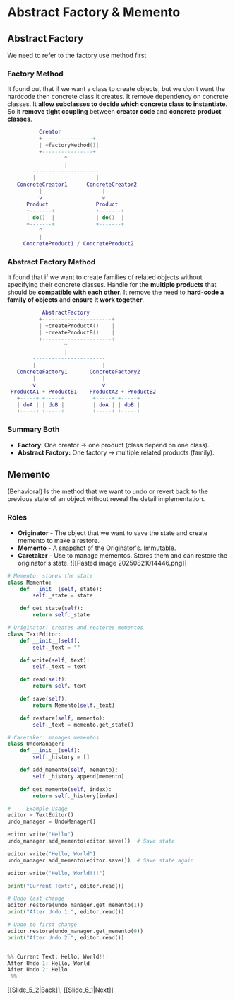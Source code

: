 # Abstract Factory & Memento
## Abstract Factory
We need to refer to the factory use method first
### Factory Method
It found out that if we want a class to create objects, but we don't want the hardcode then concrete class it creates.
It remove dependency on concrete classes. It **allow subclasses to decide which concrete class to instantiate**. So it **remove tight coupling** between **creator code** and **concrete product classes**.
```lua
          Creator
          +----------------+
          | +factoryMethod()|
          +----------------+
                  ^
                  |
        ---------------------
        |                   |
   ConcreteCreator1      ConcreteCreator2
          |                   |
          v                   v
      Product               Product
      +-------+             +-------+
      | do()  |             | do()  |
      +-------+             +-------+
          ^
          |
     ConcreteProduct1 / ConcreteProduct2
```
### Abstract Factory Method
It found that if we want to create families of related objects without specifying their concrete classes.
Handle for the **multiple products** that should be **compatible with each other**.
It remove the need to **hard-code a family of objects** and **ensure it work together**.
```lua
           AbstractFactory
          +----------------------+
          | +createProductA()    |
          | +createProductB()    |
          +----------------------+
                  ^
                  |
        -----------------------
        |                     |
   ConcreteFactory1       ConcreteFactory2
        |                     |
        v                     v
 ProductA1 + ProductB1    ProductA2 + ProductB2
   +-----+ +-----+         +-----+ +-----+
   | doA | | doB |         | doA | | doB |
   +-----+ +-----+         +-----+ +-----+
```
### Summary Both
- **Factory**: One creator -> one product (class depend on one class).
- **Abstract Factory:** One factory -> multiple related products (family).

## Memento
(Behavioral) Is the method that we want to undo or revert back to the previous state of an object without reveal the detail implementation.
### Roles
- **Originator** - The object that we want to save the state and create memento to make a restore.
- **Memento** - A snapshot of the Originator's. Immutable.
- **Caretaker** - Use to manage mementos. Stores them and can restore the originator's state.
![[Pasted image 20250821014446.png]]
```python
# Memento: stores the state
class Memento:
    def __init__(self, state):
        self._state = state

    def get_state(self):
        return self._state

# Originator: creates and restores mementos
class TextEditor:
    def __init__(self):
        self._text = ""

    def write(self, text):
        self._text = text

    def read(self):
        return self._text

    def save(self):
        return Memento(self._text)

    def restore(self, memento):
        self._text = memento.get_state()

# Caretaker: manages mementos
class UndoManager:
    def __init__(self):
        self._history = []

    def add_memento(self, memento):
        self._history.append(memento)

    def get_memento(self, index):
        return self._history[index]

# --- Example Usage ---
editor = TextEditor()
undo_manager = UndoManager()

editor.write("Hello")
undo_manager.add_memento(editor.save())  # Save state

editor.write("Hello, World")
undo_manager.add_memento(editor.save())  # Save state again

editor.write("Hello, World!!!")

print("Current Text:", editor.read())

# Undo last change
editor.restore(undo_manager.get_memento(1))
print("After Undo 1:", editor.read())

# Undo to first change
editor.restore(undo_manager.get_memento(0))
print("After Undo 2:", editor.read())


%% Current Text: Hello, World!!!
After Undo 1: Hello, World
After Undo 2: Hello
 %%
```

[[Slide_5_2|Back]], [[Slide_6_1|Next]]
